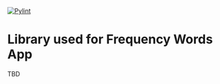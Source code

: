 [![Pylint](https://github.com/sjmller/frequency_words_library/actions/workflows/pylint.yml/badge.svg)](https://github.com/sjmller/frequency_words_library/actions/workflows/pylint.yml)

# Library used for Frequency Words App
TBD

